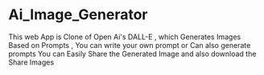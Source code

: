 # Ai_Image_Generator
This web App is Clone of Open Ai's DALL-E , which Generates Images Based on Prompts ,  You can write your own prompt or Can also generate prompts
You can Easily Share the Generated Image and also download the Share Images